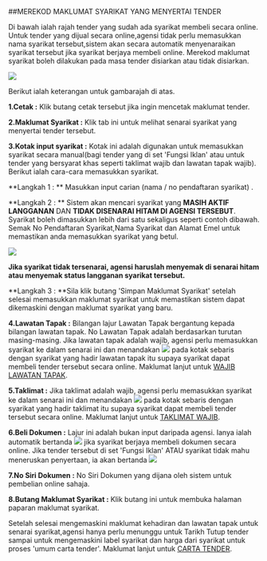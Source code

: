 ##MEREKOD MAKLUMAT SYARIKAT YANG MENYERTAI TENDER

Di bawah ialah rajah tender yang sudah ada syarikat membeli secara online. Untuk tender yang dijual secara online,agensi tidak perlu memasukkan nama syarikat tersebut,sistem akan secara automatik menyenaraikan syarikat tersebut jika syarikat berjaya membeli online. Merekod maklumat syarikat boleh dilakukan pada masa tender disiarkan atau tidak disiarkan.

![](/docs/public/content/images/beli/senarai_syarikat_beli_online_detail.png)

Berikut ialah keterangan untuk gambarajah di atas.

**1.Cetak :** Klik butang cetak tersebut jika ingin mencetak maklumat tender.

**2.Maklumat Syarikat :** Klik tab ini untuk melihat senarai syarikat yang menyertai tender tersebut.

**3.Kotak input syarikat :** Kotak ini adalah digunakan untuk memasukkan syarikat secara manual(bagi tender yang di set 'Fungsi Iklan' atau untuk tender yang bersyarat khas seperti taklimat wajib dan lawatan tapak wajib). Berikut ialah cara-cara memasukkan syarikat.

**Langkah 1 : ** Masukkan input carian (nama / no pendaftaran syarikat) .

**Langkah 2 : ** Sistem akan mencari syarikat yang **MASIH AKTIF LANGGANAN** DAN **TIDAK DISENARAI HITAM DI AGENSI TERSEBUT**. Syarikat boleh dimasukkan lebih dari satu sekaligus seperti contoh dibawah. Semak No Pendaftaran Syarikat,Nama Syarikat dan Alamat Emel untuk memastikan anda memasukkan syarikat yang betul.

![](/docs/public/content/images/beli/pilih_syarikat.png)

**Jika syarikat tidak tersenarai, agensi haruslah menyemak di senarai hitam atau menyemak status langganan syarikat tersebut.**

**Langkah 3 : **Sila klik butang 'Simpan Maklumat Syarikat' setelah selesai memasukkan maklumat syarikat untuk memastikan sistem dapat dikemaskini dengan maklumat syarikat yang baru.

**4.Lawatan Tapak :** Bilangan lajur Lawatan Tapak bergantung kepada bilangan lawatan tapak. No Lawatan Tapak adalah berdasarkan turutan masing-masing. Jika lawatan tapak adalah wajib, agensi perlu memasukkan syarikat ke dalam senarai ini dan menandakan ![](/docs/public/content/images/beli/checkbox.png) pada kotak sebaris dengan syarikat yang hadir lawatan tapak itu supaya syarikat dapat membeli tender tersebut secara online. Maklumat lanjut untuk [WAJIB LAWATAN TAPAK](/manuals/lawatan_tapak).

**5.Taklimat :** Jika taklimat adalah wajib, agensi perlu memasukkan syarikat ke dalam senarai ini dan menandakan ![](/docs/public/content/images/beli/checkbox.png) pada kotak sebaris dengan syarikat yang hadir taklimat itu supaya syarikat dapat membeli tender tersebut secara online. Maklumat lanjut untuk [TAKLIMAT WAJIB](/manuals/taklimat_wajib).

**6.Beli Dokumen :** Lajur ini adalah bukan input daripada agensi. Ianya ialah automatik bertanda ![](/docs/public/content/images/beli/beli.png) jika syarikat berjaya membeli dokumen secara online. Jika tender tersebut di set 'Fungsi Iklan' ATAU syarikat tidak mahu meneruskan penyertaan, ia akan bertanda ![](/docs/public/content/images/beli/tak_Beli.png)

**7.No Siri Dokumen :** No Siri Dokumen yang dijana oleh sistem untuk pembelian online sahaja.

**8.Butang Maklumat Syarikat :** Klik butang ini untuk membuka halaman paparan maklumat syarikat.

Setelah selesai mengemaskini maklumat kehadiran dan lawatan tapak untuk senarai syarikat,agensi hanya perlu menunggu untuk Tarikh Tutup tender sampai untuk mengemaskini label syarikat dan harga dari syarikat untuk proses 'umum carta tender'. Maklumat lanjut untuk [CARTA TENDER](/manuals/carta).









